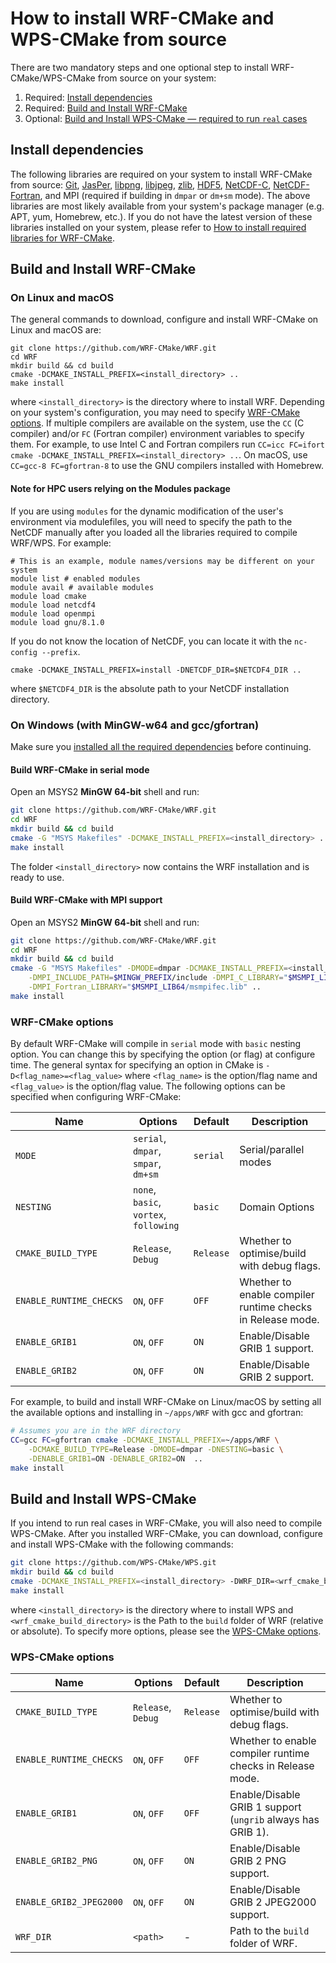 # How to install WRF-CMake and WPS-CMake from source

There are two mandatory steps and one optional step to install WRF-CMake/WPS-CMake from source on your system:
1. Required: [Install dependencies](#install-dependencies)
2. Required: [Build and Install WRF-CMake](#build-and-install-wrf-cmake)
3. Optional: [Build and Install WPS-CMake — required to run `real` cases](#build-and-install-wps-cmake)

## Install dependencies
The following libraries are required on your system to install WRF-CMake from source: [Git](https://git-scm.com/), [JasPer](https://www.ece.uvic.ca/~frodo/jasper/), [libpng](http://www.libpng.org/pub/png/libpng.html), [libjpeg](http://libjpeg.sourceforge.net/), [zlib](https://zlib.net/), [HDF5](https://support.hdfgroup.org/HDF5/), [NetCDF-C](https://www.unidata.ucar.edu/downloads/netcdf/index.jsp), [NetCDF-Fortran](https://www.unidata.ucar.edu/downloads/netcdf/index.jsp), and MPI (required if building in `dmpar` or `dm+sm` mode). The above libraries are most likely available from your system's package manager (e.g. APT, yum, Homebrew, etc.). If you do not have the latest version of these libraries installed on your system, please refer to [How to install required libraries for WRF-CMake](README_CMAKE_LIBS.md).

## Build and Install WRF-CMake

### On Linux and macOS
The general commands to download, configure and install WRF-CMake on Linux and macOS are:

```
git clone https://github.com/WRF-CMake/WRF.git
cd WRF
mkdir build && cd build
cmake -DCMAKE_INSTALL_PREFIX=<install_directory> ..
make install
```
where `<install_directory>` is the directory where to install WRF. Depending on your system's configuration, you may need to specify [WRF-CMake options](#wrf-cmake-options). If multiple compilers are available on the system, use the `CC` (C compiler) and/or `FC` (Fortran compiler) environment variables to specify them. For example, to use Intel C and Fortran compilers run `CC=icc FC=ifort cmake -DCMAKE_INSTALL_PREFIX=<install_directory> ..`. On macOS, use `CC=gcc-8 FC=gfortran-8` to use the GNU compilers installed with Homebrew.

#### Note for HPC users relying on the Modules package
If you are using `modules` for the dynamic modification of the user's environment via modulefiles, you will need to specify the path to the NetCDF manually after you loaded all the libraries required to compile WRF/WPS. For example:

```
# This is an example, module names/versions may be different on your system
module list # enabled modules
module avail # available modules
module load cmake
module load netcdf4
module load openmpi
module load gnu/8.1.0
```

If you do not know the location of NetCDF, you can locate it with the `nc-config --prefix`.

```
cmake -DCMAKE_INSTALL_PREFIX=install -DNETCDF_DIR=$NETCDF4_DIR ..
```

where `$NETCDF4_DIR` is the absolute path to your NetCDF installation directory.

### On Windows (with MinGW-w64 and gcc/gfortran)
Make sure you [installed all the required dependencies](README_CMAKE_LIBS.md) before continuing.

#### Build WRF-CMake in serial mode
Open an MSYS2 **MinGW 64-bit** shell and run:
```sh
git clone https://github.com/WRF-CMake/WRF.git
cd WRF
mkdir build && cd build
cmake -G "MSYS Makefiles" -DCMAKE_INSTALL_PREFIX=<install_directory> ..
make install
```
The folder `<install_directory>` now contains the WRF installation and is ready to use.

#### Build WRF-CMake with MPI support
Open an MSYS2 **MinGW 64-bit** shell and run:
```sh
git clone https://github.com/WRF-CMake/WRF.git
cd WRF
mkdir build && cd build
cmake -G "MSYS Makefiles" -DMODE=dmpar -DCMAKE_INSTALL_PREFIX=<install_directory> \
    -DMPI_INCLUDE_PATH=$MINGW_PREFIX/include -DMPI_C_LIBRARY="$MSMPI_LIB64/msmpi.lib" \
    -DMPI_Fortran_LIBRARY="$MSMPI_LIB64/msmpifec.lib" ..
make install
```

### WRF-CMake options
By default WRF-CMake will compile in `serial` mode with `basic` nesting option. You can change this by specifying the option (or flag) at configure time. The general syntax for specifying an option in CMake is `-D<flag_name>=<flag_value>` where `<flag_name>` is the option/flag name and `<flag_value>` is the option/flag value. The following options can be specified when configuring WRF-CMake:

|Name|Options|Default|Description|
|----|-------|-------|-----------|
|`MODE`|`serial`, `dmpar`, `smpar`, `dm+sm`|`serial`|Serial/parallel modes|
|`NESTING`|`none`, `basic`, `vortex`, `following`|`basic`|Domain Options|
|`CMAKE_BUILD_TYPE`|`Release`, `Debug`|`Release`|Whether to optimise/build with debug flags.|
|`ENABLE_RUNTIME_CHECKS`|`ON`, `OFF`|`OFF`|Whether to enable compiler runtime checks in Release mode.|
|`ENABLE_GRIB1`|`ON`, `OFF`|`ON`|Enable/Disable GRIB 1 support.|
|`ENABLE_GRIB2`|`ON`, `OFF`|`ON`|Enable/Disable GRIB 2 support.|


For example, to build and install WRF-CMake on Linux/macOS by setting all the available options and installing in `~/apps/WRF` with gcc and gfortran:
``` sh
# Assumes you are in the WRF directory
CC=gcc FC=gfortran cmake -DCMAKE_INSTALL_PREFIX=~/apps/WRF \
    -DCMAKE_BUILD_TYPE=Release -DMODE=dmpar -DNESTING=basic \
    -DENABLE_GRIB1=ON -DENABLE_GRIB2=ON  ..
make install
```

## Build and Install WPS-CMake

If you intend to run real cases in WRF-CMake, you will also need to compile WPS-CMake. After you installed WRF-CMake, you can download, configure and install WPS-CMake with the following commands:

``` sh
git clone https://github.com/WPS-CMake/WPS.git
mkdir build && cd build
cmake -DCMAKE_INSTALL_PREFIX=<install_directory> -DWRF_DIR=<wrf_cmake_build_directory> ..
make install
```

where `<install_directory>` is the directory where to install WPS and `<wrf_cmake_build_directory>` is the Path to the `build` folder of WRF (relative or absolute). To specify more options, please see the [WPS-CMake options](#wps-cmake-options).

### WPS-CMake options

|Name|Options|Default|Description|
|----|-------|-------|-----------|
|`CMAKE_BUILD_TYPE`|`Release`, `Debug`|`Release`|Whether to optimise/build with debug flags.|
|`ENABLE_RUNTIME_CHECKS`|`ON`, `OFF`|`OFF`|Whether to enable compiler runtime checks in Release mode.|
|`ENABLE_GRIB1`|`ON`, `OFF`|`OFF`|Enable/Disable GRIB 1 support (`ungrib` always has GRIB 1).|
|`ENABLE_GRIB2_PNG`|`ON`, `OFF`|`ON`|Enable/Disable GRIB 2 PNG support.|
|`ENABLE_GRIB2_JPEG2000`|`ON`, `OFF`|`ON`|Enable/Disable GRIB 2 JPEG2000 support.|
|`WRF_DIR`|`<path>`|-|Path to the `build` folder of WRF.|